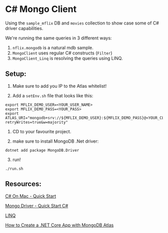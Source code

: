 # C# Mongo Client

Using the `sample_mflix` DB and `movies` collection to show case some of C# driver capabilities.

We're running the same queries in 3 different ways:
1. `nflix.mongodb` is a natural mdb sample.
2. `MongoClient` uses regular C# constructs (`Filter`)
3. `MongoClient_Linq` is resolving the queries using LINQ.


## Setup: 
1. Make sure to add you IP to the Atlas whitelist! 

1. Add a `setEnv.sh` file that looks like this:
```
export MFLIX_DEMO_USER=<YOUR_USER_NAME>
export MFLIX_DEMO_PASS=<YOUR_PASS>
export ATLAS_URI="mongodb+srv://${MFLIX_DEMO_USER}:${MFLIX_DEMO_PASS}@<YOUR_CLUSTER_URI>.mongodb.net/?retryWrites=true&w=majority"
```

1. CD to your favourite project.

2. make sure to install MongoDB .Net driver:
```
dotnet add package MongoDB.Driver
```

3. run! 
```
./run.sh
```

## Resources:

[C# On Mac - Quick Start](https://dotnet.microsoft.com/en-us/learn/dotnet/hello-world-tutorial/install)

[Mongo Driver - Quick Start C#](https://www.mongodb.com/docs/drivers/csharp/current/quick-start/)

[LINQ](https://www.mongodb.com/docs/drivers/csharp/current/fundamentals/linq/)

[How to Create a .NET Core App with MongoDB Atlas
](https://www.youtube.com/watch?v=iklJHXn8D1s&t=2s&ab_channel=MongoDB)
